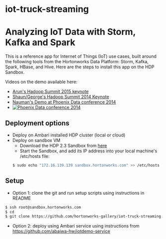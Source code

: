 # iot-truck-streaming


Analyzing IoT Data with Storm, Kafka and Spark 
============================================================

This is a reference app for Internet of Things (IoT) use cases, built around the following tools from the Hortonworks Data Platform: Storm, Kafka, Spark, HBase, and Hive. Here are the steps to install this app on the HDP Sandbox.

Videos on the demo available here:
  - [Arun's Hadoop Summit 2015 keynote](https://youtu.be/FHMMcMYhmNI?t=1h25m13s)
  - [Shaun/George's Hadoop Summit 2014 Keynote](http://library.fora.tv/program_landing_frameview?id=20333&type=clip)
  - [Nauman's Demo at Phoenix Data conference 2014](http://www.youtube.com/watch?v=ErDmSIQ4gX0)
  - [![Phoenix Data conference 2014](http://img.youtube.com/vi/ErDmSIQ4gX0/0.jpg)](http://www.youtube.com/watch?v=ErDmSIQ4gX0)

Deployment options
-----------------
* Deploy on Ambari installed HDP cluster (local or cloud)
* Deploy on sandbox VM
  * Download the HDP 2.3 Sandbox from [here](http://hortonworks.com/products/hortonworks-sandbox/#install)
  * Start the Sandbox, and add its IP address into your local machine's /etc/hosts file:
  ```bash
  $ sudo echo "172.16.139.139 sandbox.hortonworks.com" >> /etc/hosts
  ```



Setup
-----
* Option 1: clone the git and run setup scripts using instructions in README
```bash
$ ssh root@sandbox.hortonworks.com
$ cd
$ git clone https://github.com/hortonworks-gallery/iot-truck-streaming
```

* Option 2: deploy using Ambari service using instructions from https://github.com/abajwa-hw/iotdemo-service
